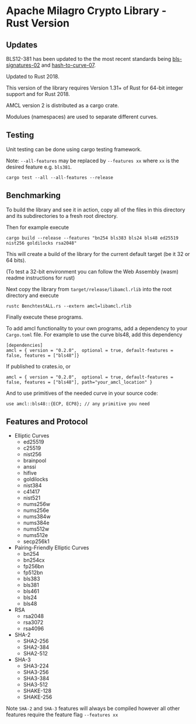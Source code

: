 # Apache Milagro Crypto Library - Rust Version

## Updates

BLS12-381 has been updated to the the most recent standards being [bls-signatures-02](https://tools.ietf.org/html/draft-irtf-cfrg-bls-signature-02) and [hash-to-curve-07](https://tools.ietf.org/html/draft-irtf-cfrg-hash-to-curve-07).

Updated to Rust 2018.

This version of the library requires Version 1.31+ of Rust for 64-bit
integer support and for Rust 2018.

AMCL version 2 is distributed as a cargo crate.

Modulues (namespaces) are used to separate different curves.

## Testing

Unit testing can be done using cargo testing framework.

Note: `--all-features` may be replaced by `--features xx` where `xx` is
the desired feature e.g. `bls381`.

```
cargo test --all --all-features --release
```

## Benchmarking

To build the library and see it in action, copy all of the files in this
directory and its subdirectories to a fresh root directory.

Then for example execute
```
cargo build --release --features "bn254 bls383 bls24 bls48 ed25519 nist256 goldilocks rsa2048"
```
This will create a build of the library for the current default target (be it 32 or 64 bits).

(To test a 32-bit environment you can follow the Web Assembly (wasm) readme instructions for rust)

Next copy the library from `target/release/libamcl.rlib` into the root
directory and execute
```
rustc BenchtestALL.rs --extern amcl=libamcl.rlib
```

Finally execute these programs.

To add amcl functionality to your own programs, add a dependency to your
`Cargo.toml` file. For example to use the curve bls48, add this dependency

```
[dependencies]
amcl = { version = "0.2.0",  optional = true, default-features = false, features = ["bls48"]}
```

If published to crates.io, or

```
amcl = { version = "0.2.0",  optional = true, default-features = false, features = ["bls48"], path="your_amcl_location" }
```

And to use primitives of the needed curve in your source code:

```
use amcl::bls48::{ECP, ECP8}; // any primitive you need
```

## Features and Protocol

* Elliptic Curves
  * ed25519
  * c25519
  * nist256
  * brainpool
  * anssi
  * hifive
  * goldilocks
  * nist384
  * c41417
  * nist521
  * nums256w
  * nums256e
  * nums384w
  * nums384e
  * nums512w
  * nums512e
  * secp256k1
* Pairing-Friendly Elliptic Curves
  * bn254
  * bn254cx
  * fp256bn
  * fp512bn
  * bls383
  * bls381
  * bls461
  * bls24
  * bls48
* RSA
  * rsa2048
  * rsa3072
  * rsa4096
* SHA-2
  * SHA2-256
  * SHA2-384
  * SHA2-512
* SHA-3
  * SHA3-224
  * SHA3-256
  * SHA3-384
  * SHA3-512
  * SHAKE-128
  * SHAKE-256

Note `SHA-2` and `SHA-3` features will always be compiled however all other features require
the feature flag `--features xx`
